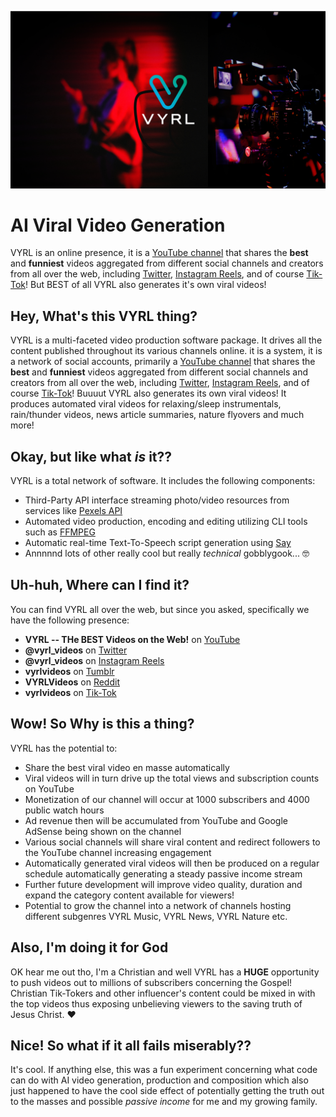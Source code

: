 ![VYRL](brand/VYRL-banner.jpg)

# AI Viral Video Generation

VYRL is an online presence, it is a [YouTube channel](https://www.youtube.com/channel/UC7xJpL8WWGUOxvbbHshcmQw) that shares the **best** and **funniest** videos aggregated from different social channels and creators from all over the web, including [Twitter](https://twitter.com/vyrl_videos), [Instagram Reels](https://www.instagram.com/vyrl_videos), and of course [Tik-Tok](https://www.tiktok.com/@vyrlvideos)!
But BEST of all VYRL also generates it's own viral videos!

## Hey, What's this VYRL thing?

VYRL is a multi-faceted video production software package. It drives all the content published throughout its various channels online.
it is a system, it is a network of social accounts, primarily a [YouTube channel](https://www.youtube.com/channel/UC7xJpL8WWGUOxvbbHshcmQw) that shares the **best** and **funniest** videos aggregated from different social channels and creators from all over the web, including [Twitter](https://twitter.com/vyrl_videos), [Instagram Reels](https://www.instagram.com/vyrl_videos), and of course [Tik-Tok](https://www.tiktok.com/@vyrlvideos)! Buuuut VYRL also generates its own viral videos! It produces automated viral videos for relaxing/sleep instrumentals, rain/thunder videos, news article summaries, nature flyovers and much more!

## Okay, but like what _is_ it??

VYRL is a total network of software. It includes the following components:

- Third-Party API interface streaming photo/video resources from services like [Pexels API](https://www.pexels.com/api/documentation/)
- Automated video production, encoding and editing utilizing CLI tools such as [FFMPEG](https://ffmpeg.org/)
- Automatic real-time Text-To-Speech script generation using [Say](https://www.npmjs.com/package/say)
- Annnnnd lots of other really cool but really _technical_ gobblygook... :nerd_face:

## Uh-huh, Where can I find it?

You can find VYRL all over the web, but since you asked, specifically we have the following presence:

- **VYRL -- THe BEST Videos on the Web!** on [YouTube](https://www.youtube.com/channel/UC7xJpL8WWGUOxvbbHshcmQw)
- **@vyrl_videos** on [Twitter](https://twitter.com/vyrl_videos)
- **@vyrl_videos** on [Instagram Reels](https://www.instagram.com/vyrl_videos)
- **vyrlvideos** on [Tumblr](vyrlvideos.tumblr.com)
- **VYRLVideos** on [Reddit](https://www.reddit.com/user/VYRLVideos)
- **vyrlvideos** on [Tik-Tok](https://www.tiktok.com/@vyrlvideos)

## Wow! So Why is this a thing?

VYRL has the potential to:

- Share the best viral video en masse automatically
- Viral videos will in turn drive up the total views and subscription counts on YouTube
- Monetization of our channel will occur at 1000 subscribers and 4000 public watch hours
- Ad revenue then will be accumulated from YouTube and Google AdSense being shown on the channel
- Various social channels will share viral content and redirect followers to the YouTube channel increasing engagement
- Automatically generated viral videos will then be produced on a regular schedule automatically generating a steady passive income stream
- Further future development will improve video quality, duration and expand the category content available for viewers!
- Potential to grow the channel into a network of channels hosting different subgenres VYRL Music, VYRL News, VYRL Nature etc.

## Also, I'm doing it for God

OK hear me out tho, I'm a Christian and well VYRL has a **HUGE** opportunity to push videos out to millions of subscribers concerning the Gospel!
Christian Tik-Tokers and other influencer's content could be mixed in with the top videos thus exposing unbelieving viewers to the saving truth of Jesus Christ.
:heart:

## Nice! So what if it all fails miserably??

It's cool. If anything else, this was a fun experiment concerning what code can do with AI video generation, production and composition
which also just happened to have the cool side effect of potentially getting the truth out to the masses and possible _passive income_ for me and my growing family.
